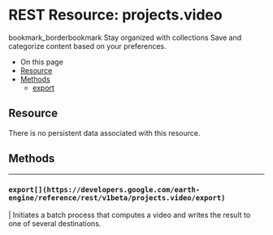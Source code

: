  
#  REST Resource: projects.video 
bookmark_borderbookmark Stay organized with collections  Save and categorize content based on your preferences.
  * On this page
  * [Resource](https://developers.google.com/earth-engine/reference/rest/v1beta/projects.video#resource)
  * [Methods](https://developers.google.com/earth-engine/reference/rest/v1beta/projects.video#methods)
    * [export](https://developers.google.com/earth-engine/reference/rest/v1beta/projects.video#export)


## Resource
There is no persistent data associated with this resource.
## Methods  
---  
### `export[](https://developers.google.com/earth-engine/reference/rest/v1beta/projects.video/export)`
|  Initiates a batch process that computes a video and writes the result to one of several destinations.  
